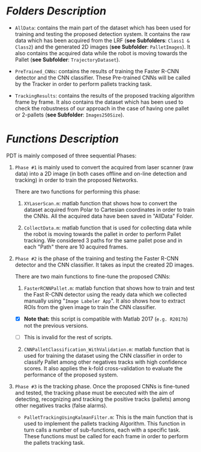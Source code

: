 # *Folders Description*

* `AllData`: contains the main part of the dataset which has been used for training and testing the proposed detection system. It contains the raw data which has been acquired from the LRF (**see Subfolders**: `Class1 & Class2`) and the generated 2D images (**see Subfolder**: `PalletImages`). 	 It also contains the acquired data while the robot is moving towards the Pallet (**see Subfolder**: `TrajectoryDataset`). 

* `PreTrained_CNNs`: contains the results of training the Faster R-CNN detector and the CNN classifier. These Pre-trained CNNs will be called by the Tracker in order to perform pallets tracking task.  

* `TrackingResults`: contains the results of the proposed tracking algorithm frame by frame. It also contains the dataset which has been used to check the robustness of our approach in the case of having one pallet or 2-pallets (**see Subfolder**: `Images250Size`).

# *Functions Description*

PDT is mainly composed of three sequential Phases:

1. `Phase #1` is mainly used to convert the acquired from laser scanner (raw data) into a 2D image (in both cases offline and on-line detection and tracking) in order to train the proposed Networks.

 
	There are two functions for performing this phase:

	1. `XYLaserScan.m`: matlab function that shows how to convert the dataset acquired from Polar to Cartesian coordinates in order to train the CNNs. All the acquired data have been saved in "AllData" Folder.
	
	2. `CollectData.m`: matlab function that is used for collecting data while the robot is moving towards the pallet in order to perform Pallet tracking. We considered 3 paths for the same pallet pose and in each "Path" there are 10 acquired frames.

	
2. `Phase #2` is the phase of the training and testing the Faster R-CNN detector and the CNN classifier. It takes as input the created 2D images. 

	There are two main functions to fine-tune the proposed CNNs:
	
	1. `FasterRCNNPallet.m`: matlab function that shows how to train and test the Fast R-CNN detector using the ready data which we collected manually using "`Image Labeler App`". It also shows how to extract ROIs from the given image to train the CNN classifier.
	
	
	- [x] **Note that:** this script is compatible with Matlab 2017 (`e.g. R2017b`) not the previous versions.
	- [ ] This is invalid for the rest of scripts.
	

	2. `CNNPalletClassification_WithValidation.m`: matlab function that is used for training the dataset using the CNN classifier in order to classify Pallet among other negatives tracks with high confidence scores. It also applies the k-fold cross-validation to evaluate the performance of the proposed system.


3. `Phase #3` is the tracking phase. Once the proposed CNNs is fine-tuned and tested, the tracking phase must be executed with the aim of
	detecting, recognizing and tracking the positive tracks (pallets) among other negatives tracks (false alarms).

	
	* `PalletTrackingUsingKalmanFilter.m`: This is the main function that is used to implement the pallets tracking Algorithm. This function in turn calls a number of sub-functions, each with a specific task. These functions must be called for each frame in order to perform the pallets tracking task.



